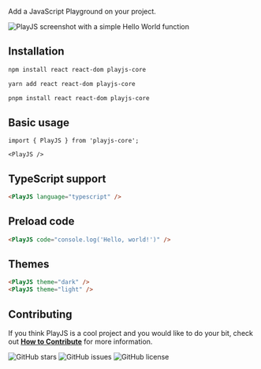 Add a JavaScript Playground on your project.

![PlayJS screenshot with a simple Hello World function](https://github.com/salteadorneo/PlayJS/assets/4882454/fa04d8cd-2f1a-4819-9d5e-1dcf23faa985)

## Installation

```bash
npm install react react-dom playjs-core
```

```bash
yarn add react react-dom playjs-core
```

```bash
pnpm install react react-dom playjs-core
```

## Basic usage

```tsx
import { PlayJS } from 'playjs-core';

<PlayJS />
```

## TypeScript support

```html
<PlayJS language="typescript" />
```

## Preload code

```html
<PlayJS code="console.log('Hello, world!')" />
```

## Themes

```html
<PlayJS theme="dark" />
<PlayJS theme="light" />
```

## Contributing

If you think PlayJS is a cool project and you would like to do your bit, check out [**How to Contribute**](HOW_TO_CONTRIBUTE.md) for more information.

![GitHub stars](https://img.shields.io/github/stars/salteadorneo/PlayJS)
![GitHub issues](https://img.shields.io/github/issues/salteadorneo/PlayJS)
![GitHub license](https://img.shields.io/github/license/salteadorneo/PlayJS)
